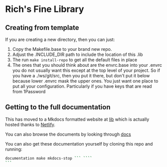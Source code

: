 # Rich's Fine Library

## Creating from template

If you are creating a new directory, then you can just:

1. Copy the Makefile.base to your brand new repo.
1. Adjust the .INCLUDE_DIR path to include the location of this .lib
1. The run `make install-repo` to get all the default files in place
1. The ones that you should think about are the envrc.base into your .envrc you
   do not usually want this except at the top level of your project. So if you have
   a ./ws/git/src, then you put it there, but don't put it below because lower
   .envrc mask the upper ones. You just want one place to put all your
   configuration. Particularly if you have keys that are read from 1Password

## Getting to the full documentation

This has moved to a Mkdocs formatted website at
[lib](https://lib/docs.tongfamily.com) which is actually hosted thanks to
[Netlify](https://netlify.com).

You can also browse the documents by looking through [docs](docs)

You can also get these documentation yourself by cloning this repo and running:

`````sh # start and the make mkdocs open http://locahost:800w # when you are
documentation make mkdocs-stop ``` ````
```
`````
